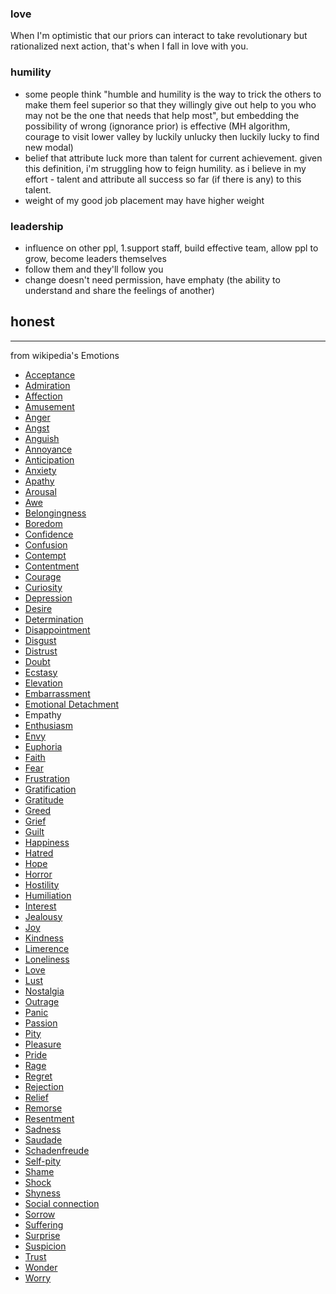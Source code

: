 ### love
When I'm optimistic that our priors can interact to take revolutionary but rationalized next action, that's when I fall in love with you.
### humility
- some people think "humble and humility is the way to trick the others to make them feel superior so that they willingly give out help to you who may not be the one that needs that help most", but embedding the possibility of wrong (ignorance prior) is effective (MH algorithm, courage to visit lower valley by luckily unlucky then luckily lucky to find new modal)
- belief that attribute luck more than talent for current achievement. given this definition, i'm struggling how to feign humility. as i believe in my effort - talent and attribute all success so far (if there is any) to this talent.
- weight of my good job placement may have higher weight

### leadership
- influence on other ppl, 1.support staff, build effective team, allow ppl to grow, become leaders themselves
- follow them and they'll follow you
- change doesn't need permission, have emphaty (the ability to understand and share the feelings of another)

## honest

--- 
from wikipedia's Emotions
- [Acceptance](x-dictionary:r:'Acceptance?lang=en&signature=com.apple.DictionaryApp.Wikipedia' "Acceptance")
- [Admiration](x-dictionary:r:'Admiration?lang=en&signature=com.apple.DictionaryApp.Wikipedia' "Admiration")
- [Affection](x-dictionary:r:'Affection?lang=en&signature=com.apple.DictionaryApp.Wikipedia' "Affection")
- [Amusement](x-dictionary:r:'Amusement?lang=en&signature=com.apple.DictionaryApp.Wikipedia' "Amusement")
- [Anger](x-dictionary:r:'Anger?lang=en&signature=com.apple.DictionaryApp.Wikipedia' "Anger")
- [Angst](x-dictionary:r:'Angst?lang=en&signature=com.apple.DictionaryApp.Wikipedia' "Angst")
- [Anguish](x-dictionary:r:'Anguish?lang=en&signature=com.apple.DictionaryApp.Wikipedia' "Anguish")
- [Annoyance](x-dictionary:r:'Annoyance?lang=en&signature=com.apple.DictionaryApp.Wikipedia' "Annoyance")
- [Anticipation](x-dictionary:r:'Anticipation?lang=en&signature=com.apple.DictionaryApp.Wikipedia' "Anticipation")
- [Anxiety](x-dictionary:r:'Anxiety?lang=en&signature=com.apple.DictionaryApp.Wikipedia' "Anxiety")
- [Apathy](x-dictionary:r:'Apathy?lang=en&signature=com.apple.DictionaryApp.Wikipedia' "Apathy")
- [Arousal](x-dictionary:r:'Arousal?lang=en&signature=com.apple.DictionaryApp.Wikipedia' "Arousal")
- [Awe](x-dictionary:r:'Awe?lang=en&signature=com.apple.DictionaryApp.Wikipedia' "Awe")
- [Belongingness](x-dictionary:r:'Belongingness?lang=en&signature=com.apple.DictionaryApp.Wikipedia' "Belongingness")
- [Boredom](x-dictionary:r:'Boredom?lang=en&signature=com.apple.DictionaryApp.Wikipedia' "Boredom")
- [Confidence](x-dictionary:r:'Confidence?lang=en&signature=com.apple.DictionaryApp.Wikipedia' "Confidence")
- [Confusion](x-dictionary:r:'Confusion?lang=en&signature=com.apple.DictionaryApp.Wikipedia' "Confusion")
- [Contempt](x-dictionary:r:'Contempt?lang=en&signature=com.apple.DictionaryApp.Wikipedia' "Contempt")
- [Contentment](x-dictionary:r:'Contentment?lang=en&signature=com.apple.DictionaryApp.Wikipedia' "Contentment")
- [Courage](x-dictionary:r:'Courage?lang=en&signature=com.apple.DictionaryApp.Wikipedia' "Courage")
- [Curiosity](x-dictionary:r:'Curiosity?lang=en&signature=com.apple.DictionaryApp.Wikipedia' "Curiosity")
- [Depression](x-dictionary:r:'Depression_(mood)?lang=en&signature=com.apple.DictionaryApp.Wikipedia' "Depression (mood)")
- [Desire](x-dictionary:r:'Desire?lang=en&signature=com.apple.DictionaryApp.Wikipedia' "Desire")
- [Determination](x-dictionary:r:'Determination?lang=en&signature=com.apple.DictionaryApp.Wikipedia' "Determination")
- [Disappointment](x-dictionary:r:'Disappointment?lang=en&signature=com.apple.DictionaryApp.Wikipedia' "Disappointment")
- [Disgust](x-dictionary:r:'Disgust?lang=en&signature=com.apple.DictionaryApp.Wikipedia' "Disgust")
- [Distrust](x-dictionary:r:'Distrust?lang=en&signature=com.apple.DictionaryApp.Wikipedia' "Distrust")
- [Doubt](x-dictionary:r:'Doubt?lang=en&signature=com.apple.DictionaryApp.Wikipedia' "Doubt")
- [Ecstasy](x-dictionary:r:'Ecstasy_(emotion)?lang=en&signature=com.apple.DictionaryApp.Wikipedia' "Ecstasy (emotion)")
- [Elevation](x-dictionary:r:'Elevation_(emotion)?lang=en&signature=com.apple.DictionaryApp.Wikipedia' "Elevation (emotion)")
- [Embarrassment](x-dictionary:r:'Embarrassment?lang=en&signature=com.apple.DictionaryApp.Wikipedia' "Embarrassment")
- [Emotional Detachment](x-dictionary:r:'Emotional_detachment?lang=en&signature=com.apple.DictionaryApp.Wikipedia' "Emotional detachment")
- Empathy
- [Enthusiasm](x-dictionary:r:'Enthusiasm?lang=en&signature=com.apple.DictionaryApp.Wikipedia' "Enthusiasm")
- [Envy](x-dictionary:r:'Envy?lang=en&signature=com.apple.DictionaryApp.Wikipedia' "Envy")
- [Euphoria](x-dictionary:r:'Euphoria?lang=en&signature=com.apple.DictionaryApp.Wikipedia' "Euphoria")
- [Faith](x-dictionary:r:'Faith?lang=en&signature=com.apple.DictionaryApp.Wikipedia' "Faith")
- [Fear](x-dictionary:r:'Fear?lang=en&signature=com.apple.DictionaryApp.Wikipedia' "Fear")
- [Frustration](x-dictionary:r:'Frustration?lang=en&signature=com.apple.DictionaryApp.Wikipedia' "Frustration")
- [Gratification](x-dictionary:r:'Gratification?lang=en&signature=com.apple.DictionaryApp.Wikipedia' "Gratification")
- [Gratitude](x-dictionary:r:'Gratitude?lang=en&signature=com.apple.DictionaryApp.Wikipedia' "Gratitude")
- [Greed](x-dictionary:r:'Greed?lang=en&signature=com.apple.DictionaryApp.Wikipedia' "Greed")
- [Grief](x-dictionary:r:'Grief?lang=en&signature=com.apple.DictionaryApp.Wikipedia' "Grief")
- [Guilt](x-dictionary:r:'Guilt_(emotion)?lang=en&signature=com.apple.DictionaryApp.Wikipedia' "Guilt (emotion)")
- [Happiness](x-dictionary:r:'Happiness?lang=en&signature=com.apple.DictionaryApp.Wikipedia' "Happiness")
- [Hatred](x-dictionary:r:'Hatred?lang=en&signature=com.apple.DictionaryApp.Wikipedia' "Hatred")
- [Hope](x-dictionary:r:'Hope?lang=en&signature=com.apple.DictionaryApp.Wikipedia' "Hope")
- [Horror](x-dictionary:r:'Horror_and_terror?lang=en&signature=com.apple.DictionaryApp.Wikipedia' "Horror and terror")
- [Hostility](x-dictionary:r:'Hostility?lang=en&signature=com.apple.DictionaryApp.Wikipedia' "Hostility")
- [Humiliation](x-dictionary:r:'Humiliation?lang=en&signature=com.apple.DictionaryApp.Wikipedia' "Humiliation")
- [Interest](x-dictionary:r:'Interest_(emotion)?lang=en&signature=com.apple.DictionaryApp.Wikipedia' "Interest (emotion)")
- [Jealousy](x-dictionary:r:'Jealousy?lang=en&signature=com.apple.DictionaryApp.Wikipedia' "Jealousy")
- [Joy](x-dictionary:r:'Joy?lang=en&signature=com.apple.DictionaryApp.Wikipedia' "Joy")
- [Kindness](x-dictionary:r:'Kindness?lang=en&signature=com.apple.DictionaryApp.Wikipedia' "Kindness")
- [Limerence](x-dictionary:r:'Limerence?lang=en&signature=com.apple.DictionaryApp.Wikipedia' "Limerence")
- [Loneliness](x-dictionary:r:'Loneliness?lang=en&signature=com.apple.DictionaryApp.Wikipedia' "Loneliness")
- [Love](x-dictionary:r:'Love?lang=en&signature=com.apple.DictionaryApp.Wikipedia' "Love")
- [Lust](x-dictionary:r:'Lust?lang=en&signature=com.apple.DictionaryApp.Wikipedia' "Lust")
- [Nostalgia](x-dictionary:r:'Nostalgia?lang=en&signature=com.apple.DictionaryApp.Wikipedia' "Nostalgia")
- [Outrage](x-dictionary:r:'Outrage_(emotion)?lang=en&signature=com.apple.DictionaryApp.Wikipedia' "Outrage (emotion)")
- [Panic](x-dictionary:r:'Panic?lang=en&signature=com.apple.DictionaryApp.Wikipedia' "Panic")
- [Passion](x-dictionary:r:'Passion_(emotion)?lang=en&signature=com.apple.DictionaryApp.Wikipedia' "Passion (emotion)")
- [Pity](x-dictionary:r:'Pity?lang=en&signature=com.apple.DictionaryApp.Wikipedia' "Pity")
- [Pleasure](x-dictionary:r:'Pleasure?lang=en&signature=com.apple.DictionaryApp.Wikipedia' "Pleasure")
- [Pride](x-dictionary:r:'Pride?lang=en&signature=com.apple.DictionaryApp.Wikipedia' "Pride")
- [Rage](x-dictionary:r:'Rage_(emotion)?lang=en&signature=com.apple.DictionaryApp.Wikipedia' "Rage (emotion)")
- [Regret](x-dictionary:r:'Regret?lang=en&signature=com.apple.DictionaryApp.Wikipedia' "Regret")
- [Rejection](x-dictionary:r:'Social_rejection?lang=en&signature=com.apple.DictionaryApp.Wikipedia' "Social rejection")
- [Relief](x-dictionary:r:'Relief_(emotion)?lang=en&signature=com.apple.DictionaryApp.Wikipedia' "Relief (emotion)")
- [Remorse](x-dictionary:r:'Remorse?lang=en&signature=com.apple.DictionaryApp.Wikipedia' "Remorse")
- [Resentment](x-dictionary:r:'Resentment?lang=en&signature=com.apple.DictionaryApp.Wikipedia' "Resentment")
- [Sadness](x-dictionary:r:'Sadness?lang=en&signature=com.apple.DictionaryApp.Wikipedia' "Sadness")
- [Saudade](x-dictionary:r:'Saudade?lang=en&signature=com.apple.DictionaryApp.Wikipedia' "Saudade")
- [Schadenfreude](x-dictionary:r:'Schadenfreude?lang=en&signature=com.apple.DictionaryApp.Wikipedia' "Schadenfreude")
- [Self-pity](x-dictionary:r:'Self-pity?lang=en&signature=com.apple.DictionaryApp.Wikipedia' "Self-pity")
- [Shame](x-dictionary:r:'Shame?lang=en&signature=com.apple.DictionaryApp.Wikipedia' "Shame")
- [Shock](x-dictionary:r:'Acute_stress_reaction?lang=en&signature=com.apple.DictionaryApp.Wikipedia' "Acute stress reaction")
- [Shyness](x-dictionary:r:'Shyness?lang=en&signature=com.apple.DictionaryApp.Wikipedia' "Shyness")
- [Social connection](x-dictionary:r:'Social_connection?lang=en&signature=com.apple.DictionaryApp.Wikipedia' "Social connection")
- [Sorrow](x-dictionary:r:'Sorrow_(emotion)?lang=en&signature=com.apple.DictionaryApp.Wikipedia' "Sorrow (emotion)")
- [Suffering](x-dictionary:r:'Suffering?lang=en&signature=com.apple.DictionaryApp.Wikipedia' "Suffering")
- [Surprise](x-dictionary:r:'Surprise_(emotion)?lang=en&signature=com.apple.DictionaryApp.Wikipedia' "Surprise (emotion)")
- [Suspicion](x-dictionary:r:'Suspicion_(emotion)?lang=en&signature=com.apple.DictionaryApp.Wikipedia' "Suspicion (emotion)")
- [Trust](x-dictionary:r:'Trust_(social_science)?lang=en&signature=com.apple.DictionaryApp.Wikipedia' "Trust (social science)")
- [Wonder](x-dictionary:r:'Wonder_(emotion)?lang=en&signature=com.apple.DictionaryApp.Wikipedia' "Wonder (emotion)")
- [Worry](x-dictionary:r:'Worry?lang=en&signature=com.apple.DictionaryApp.Wikipedia' "Worry")